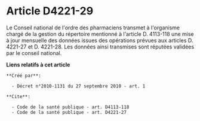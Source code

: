 # Article D4221-29

Le Conseil national de l'ordre des pharmaciens transmet à l'organisme chargé de la gestion du répertoire mentionné à
l'article D. 4113-118 une mise à jour mensuelle des données issues des opérations prévues aux articles D. 4221-27 et D.
4221-28. Les données ainsi transmises sont réputées validées par le conseil national.

**Liens relatifs à cet article**

	**Créé par**:

	  - Décret n°2010-1131 du 27 septembre 2010 - art. 1

	**Cite**:

	  - Code de la santé publique - art. D4113-118
	  - Code de la santé publique - art. D4221-27
